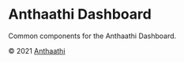 # Anthaathi Dashboard

Common components for the Anthaathi Dashboard.


&copy; 2021 [Anthaathi](http://www.anthaathi.org)
